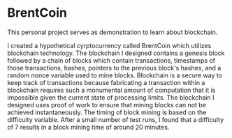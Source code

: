 # BrentCoin

This personal project serves as demonstration to learn about blockchain.

I created a hypothetical cyrptocurrency called BrentCoin which utilizes blockchain technology. The blockchain I designed contains 
a genesis block followed by a chain of blocks which contain transactions, timestamps of those transactions, hashes, pointers to 
the previous block's hashes, and a random nonce variable used to mine blocks. Blockchain is a secure way to keep track of transactions
because fabricating a transaction within a blockchain requires such a monumental amount of computation that it is impossible given the 
current state of processing limits. The blockchain I designed uses proof of work to ensure that mining blocks can not be achieved 
instantaneously. The timing of block mining is based on the difficulty variable. After a small number of test runs, I found that a 
difficulty of 7 results in a block mining time of around 20 minutes. 
